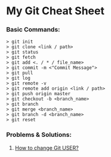 # My Git Cheat Sheet
  
### Basic Commands:
    > git init
    > git clone <link / path>
    > git status
    > git fetch
    > git add <. / * / file_name>
    > git commit -m <"Commit Message">
    > git pull
    > git log
    > git remote -v
    > git remote add origin <link / path>
    > git push origin master
    > git checkout -b <branch_name>
    > git branch 
    > git merge <branch_name>
    > git branch -d <branch_name>
    > git reset


### Problems & Solutions:
1. <a href="change_git_user.md">How to change Git USER?</a>  

